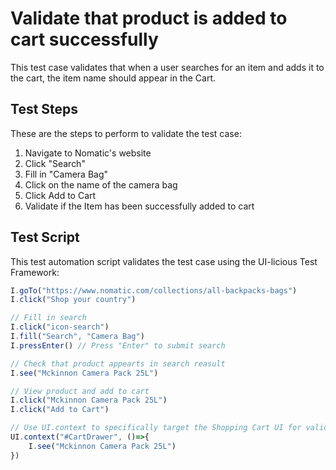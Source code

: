 # Validate that product is added to cart successfully

This test case validates that when a user searches for an item and adds it to the cart, the item name should appear in the Cart.

## Test Steps

These are the steps to perform to validate the test case:

1. Navigate to Nomatic's website
2. Click "Search"
3. Fill in "Camera Bag"
4. Click on the name of the camera bag
5. Click Add to Cart
6. Validate if the Item has been successfully added to cart

## Test Script

This test automation script validates the test case using the UI-licious Test Framework:
```javascript
I.goTo("https://www.nomatic.com/collections/all-backpacks-bags")
I.click("Shop your country")

// Fill in search
I.click("icon-search")
I.fill("Search", "Camera Bag")
I.pressEnter() // Press "Enter" to submit search

// Check that product appearts in search reasult
I.see("Mckinnon Camera Pack 25L")

// View product and add to cart
I.click("Mckinnon Camera Pack 25L")
I.click("Add to Cart")

// Use UI.context to specifically target the Shopping Cart UI for validation of added item
UI.context("#CartDrawer", ()=>{
	I.see("Mckinnon Camera Pack 25L")	
})
```
